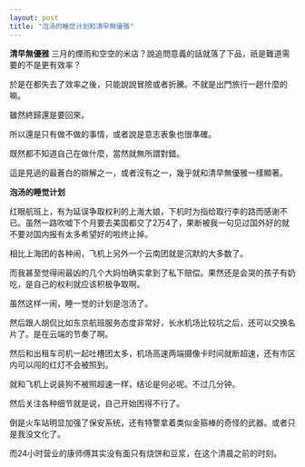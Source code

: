 ```yaml
---
layout: post
title: "泡汤的睡觉计划和清早無優雅"
---
```


**清早無優雅**
三月的煙雨和空空的米店？說追問意義的話就落了下品，祇是難道需要的不是更有效率？

於是在都失去了效率之後，只能說說冒險或者折騰。不就是出門旅行一趟什麼的嘛。

雖然終歸還是要回來。

所以還是只有做不做的事情，或者說是意志表象也很準確。

既然都不知道自己在做什麼，當然就無所謂對錯。

這是見過的最蒼白的辯解之一，或者沒有之一，幾乎就和清早無優雅一樣顯著。

**泡汤的睡觉计划**

红眼航班上，有为延误争取权利的上海大娘，下机时为指给取行李的路而感谢不已。虽然一路吹嘘下个月要去美国都交了2万4了，果断被我一句见过国外好的就不要对国内报有太多希望好的啦终止掉。

相比上海团的各种闹，飞机上另外一个云南团就是沉默的大多数了。

而我甚至觉得闹最凶的几个大妈怕确实拿到了私下赔偿。果然还是会哭的孩子有奶吃，是自己的权利就应该积极争取啊。

虽然这样一闹，睡一觉的计划是泡汤了。

然后跟人胡侃比如东京航班服务态度非常好，长水机场比较坑之后，还可以交换名片了。是在云端的节奏了啊。

然后和出租车司机一起吐槽团太多，机场高速两端摄像卡时间就断超速，还有市区内可以闯的红灯不会被照到。

就和飞机上说装狗不被照超速一样，结论是何必呢。不过几分钟。

然后关注各种细节就是说，自己开始困得不行了。

倒是火车站明显加强了保安系统，还有特警拿着类似金箍棒的奇怪的武器。或者只是我没文化了。

而24小时营业的康师傅其实没有面只有烧饼和豆浆，在这个清晨之前的时刻。

